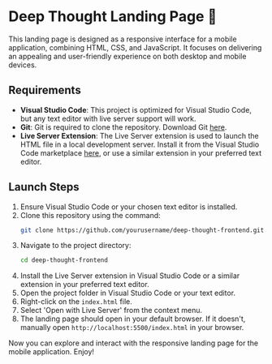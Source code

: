 # Deep Thought Landing Page 🚀 
This landing page is designed as a responsive interface for a mobile application, combining HTML, CSS, and JavaScript. It focuses on delivering an appealing and user-friendly experience on both desktop and mobile devices.

## Requirements
- **Visual Studio Code**: This project is optimized for Visual Studio Code, but any text editor with live server support will work.
- **Git**: Git is required to clone the repository. Download Git [here](https://git-scm.com/).
- **Live Server Extension**: The Live Server extension is used to launch the HTML file in a local development server. Install it from the Visual Studio Code marketplace [here](https://marketplace.visualstudio.com/items?itemName=ritwickdey.LiveServer), or use a similar extension in your preferred text editor.

## Launch Steps
1. Ensure Visual Studio Code or your chosen text editor is installed.
2. Clone this repository using the command:
   ```bash
   git clone https://github.com/yourusername/deep-thought-frontend.git
   ```
3. Navigate to the project directory:
   ```bash
   cd deep-thought-frontend
   ```
4. Install the Live Server extension in Visual Studio Code or a similar extension in your preferred text editor.
5. Open the project folder in Visual Studio Code or your text editor.
6. Right-click on the `index.html` file.
7. Select 'Open with Live Server' from the context menu.
8. The landing page should open in your default browser. If it doesn't, manually open `http://localhost:5500/index.html` in your browser.

Now you can explore and interact with the responsive landing page for the mobile application. Enjoy!
